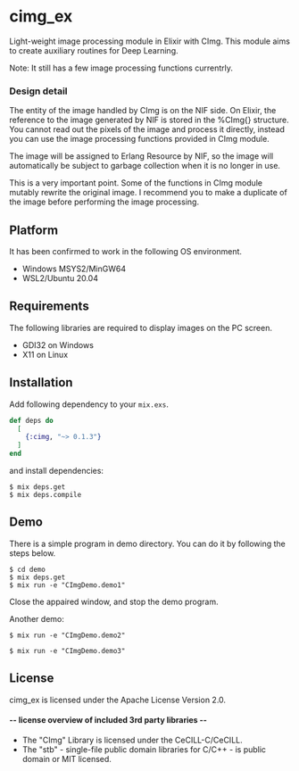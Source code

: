 # cimg_ex
Light-weight image processing module in Elixir with CImg. This module aims to
create auxiliary routines for Deep Learning.

Note: It still has a few image processing functions currentrly.

### Design detail
The entity of the image handled by CImg is on the NIF side. On Elixir, the
reference to the image generated by NIF is stored in the %CImg{} structure. You
cannot read out the pixels of the image and process it directly, instead you
can use the image processing functions provided in CImg module.

The image will be assigned to Erlang Resource by NIF, so the image will
automatically be subject to garbage collection when it is no longer in use.

This is a very important point. Some of the functions in CImg module
mutably rewrite the original image. I recommend you to make a duplicate of
the image before performing the image processing. 

## Platform
It has been confirmed to work in the following OS environment.

- Windows MSYS2/MinGW64
- WSL2/Ubuntu 20.04

## Requirements
The following libraries are required to display images on the PC screen.

- GDI32 on Windows
- X11 on Linux

## Installation
Add following dependency to your `mix.exs`.

```elixir
def deps do
  [
    {:cimg, "~> 0.1.3"}
  ]
end
```

and install dependencies:

```shell
$ mix deps.get
$ mix deps.compile
```

## Demo
There is a simple program in demo directory. You can do it by following the steps below.

```shell
$ cd demo
$ mix deps.get
$ mix run -e "CImgDemo.demo1"
```

Close the appaired window, and stop the demo program.

Another demo:

```shell
$ mix run -e "CImgDemo.demo2"
```

```shell
$ mix run -e "CImgDemo.demo3"
```

## License
cimg_ex is licensed under the Apache License Version 2.0.

#### -- license overview of included 3rd party libraries --
- The "CImg" Library is licensed under the CeCILL-C/CeCILL.
- The "stb" - single-file public domain libraries for C/C++ - is public domain or MIT licensed.
